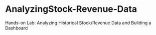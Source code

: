 # AnalyzingStock-Revenue-Data
Hands-on Lab: Analyzing Historical Stock/Revenue Data and Building a Dashboard
